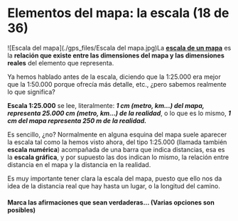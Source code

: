 # Elementos del mapa: la escala (18 de 36)

![Escala del mapa](./gps_files/Escala del mapa.jpg)La [**escala de un mapa**](http://es.wikipedia.org/wiki/Escala_(cartograf%C3%ADa) "Escala del mapa") es la **relación que existe entre las dimensiones del mapa y las dimensiones reales** del elemento que representa.

Ya hemos hablado antes de la escala, diciendo que la 1:25.000 era mejor que la 1:50.000 porque ofrecía más detalle, etc., ¿pero sabemos realmente lo que significa?

**Escala 1:25.000** se lee, literalmente: **_1 cm (metro, km...) del mapa, representa 25.000 cm (metro, km...) de la realidad_**, o lo que es lo mismo, **_1 cm del mapa representa 250 m de la realidad._**

Es sencillo, ¿no? Normalmente en alguna esquina del mapa suele aparecer la escala tal como la hemos visto ahora, del tipo 1:25.000 (llamada también **escala numérica**) acompañada de una barra que indica distancias, esa es la **escala gráfica**, y por supuesto las dos indican lo mismo, la relación entre distancia en el mapa y la distancia en la realidad.

Es muy importante tener clara la escala del mapa, puesto que ello nos da idea de la distancia real que hay hasta un lugar, o la longitud del camino.

#### Marca las afirmaciones que sean verdaderas... (Varias opciones son posibles)